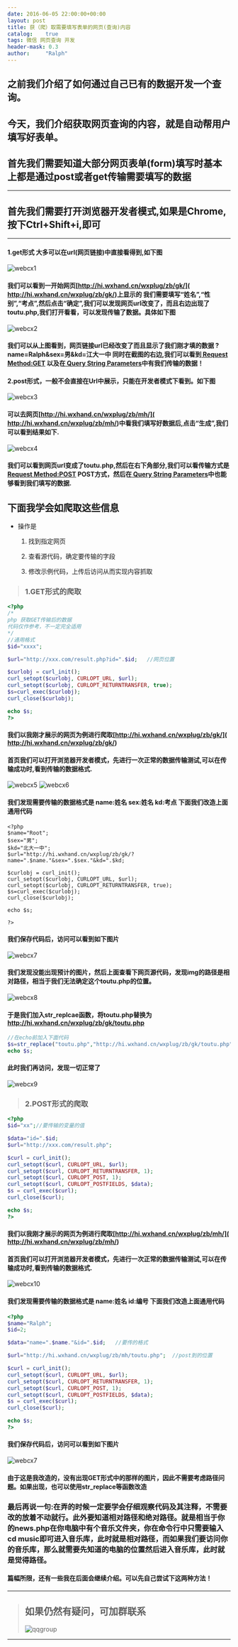 ```yaml
---
date: 2016-06-05 22:00:00+00:00
layout: post
title: 获（爬）取需要填写表单的网页(查询)内容
catalog:    true
tags: 微信 网页查询 开发
header-mask: 0.3
author:     "Ralph"
---
```


## 之前我们介绍了如何通过自己已有的数据开发一个查询。

## 今天，我们介绍获取网页查询的内容，就是自动帮用户填写好表单。

## 首先我们需要知道大部分网页表单(form)填写时基本上都是通过post或者get传输需要填写的数据

___
## 首先我们需要打开浏览器开发者模式,如果是Chrome,按下Ctrl+Shift+i,即可
___

#### 1.get形式 大多可以在url(网页链接)中直接看得到,如下图
![webcx1](/img/blog/GETstart.JPG)

#### 我们可以看到一开始网页[http://hi.wxhand.cn/wxplug/zb/gk/]( http://hi.wxhand.cn/wxplug/zb/gk/)上显示的 我们需要填写“姓名”,“性别”,“考点”,然后点击“确定”,我们可以发现网页url改变了，而且右边出现了toutu.php,我们打开看看，可以发现传输了数据。具体如下图
![webcx2](/img/blog/GETshow.JPG)

#### 我们可以从上图看到，网页链接url已经改变了而且显示了我们刚才填的数据 ?name=Ralph&sex=男&kd=江大一中 同时在截图的右边,我们可以看到[ Request Method:GET]() 以及在[ Query String Parameters]()中有我们传输的数据！

#### 2.post形式，一般不会直接在Url中展示，只能在开发者模式下看到。如下图
![webcx3](/img/blog/POSTstart.JPG)

#### 可以去网页[http://hi.wxhand.cn/wxplug/zb/mh/]( http://hi.wxhand.cn/wxplug/zb/mh/)中看我们填写好数据后,点击“生成”,我们可以看到结果如下.
![webcx4](/img/blog/POSTshow.JPG)

#### 我们可以看到网页url变成了toutu.php,然后在右下角部分,我们可以看传输方式是[ Request Method:POST]() POST方式，然后在[ Query String Parameters]()中也能够看到我们填写的数据.

## 下面我学会如爬取这些信息

* 操作是

  1. 找到指定网页

  2. 查看源代码，确定要传输的字段

  3. 修改示例代码，上传后访问从而实现内容抓取

>### 1.GET形式的爬取

```php
<?php
/*
php 获取GET传输后的数据
代码仅作参考，不一定完全适用
*/
//通用格式
$id="xxxx";

$url="http://xxx.com/result.php?id=".$id;   //网页位置

$curlobj = curl_init();		
curl_setopt($curlobj, CURLOPT_URL, $url);		
curl_setopt($curlobj, CURLOPT_RETURNTRANSFER, true);		
$s=curl_exec($curlobj);
curl_close($curlobj);

echo $s;	
?>
```

#### 我们以我刚才展示的网页为例进行爬取[http://hi.wxhand.cn/wxplug/zb/gk/]( http://hi.wxhand.cn/wxplug/zb/gk/)

#### 首页我们可以打开浏览器开发者模式，先进行一次正常的数据传输测试,可以在传输成功时,看到传输的数据格式.
![webcx5](/img/blog/GETcxshow_1.jpg)
![webcx6](/img/blog/GETcxshow_2.jpg)

#### 我们发现需要传输的数据格式是 name:姓名 sex:姓名 kd:考点 下面我们改造上面通用代码

```
<?php
$name="Root";
$sex="男";
$kd="北大一中";
$url="http://hi.wxhand.cn/wxplug/zb/gk/?name=".$name."&sex=".$sex."&kd=".$kd;

$curlobj = curl_init();		
curl_setopt($curlobj, CURLOPT_URL, $url);		
curl_setopt($curlobj, CURLOPT_RETURNTRANSFER, true);		
$s=curl_exec($curlobj);
curl_close($curlobj);	

echo $s;

?>
```
#### 我们保存代码后，访问可以看到如下图片
![webcx7](/img/blog/GETcheck_1.jpg)

#### 我们发现没能出现预计的图片，然后上面查看下网页源代码，发现img的路径是相对路径，相当于我们无法确定这个toutu.php的位置。
![webcx8](/img/blog/GETcheck_2.jpg)

#### 于是我们加入str_replcae函数，将toutu.php替换为 http://hi.wxhand.cn/wxplug/zb/gk/toutu.php 

```php
//在echo前加入下面代码
$s=str_replace("toutu.php","http://hi.wxhand.cn/wxplug/zb/gk/toutu.php",$s);
echo $s;

```

#### 此时我们再访问，发现一切正常了
![webcx9](/img/blog/GETcheck_3.jpg)

>### 2.POST形式的爬取

```php
<?php
$id="xx";//要传输的变量的值

$data="id=".$id;
$url="http://xxx.com/result.php";

$curl = curl_init();
curl_setopt($curl, CURLOPT_URL, $url);
curl_setopt($curl, CURLOPT_RETURNTRANSFER, 1);
curl_setopt($curl, CURLOPT_POST, 1);
curl_setopt($curl, CURLOPT_POSTFIELDS, $data);
$s = curl_exec($curl);
curl_close($curl);

echo $s;
?>

```

#### 我们以我刚才展示的网页为例进行爬取[http://hi.wxhand.cn/wxplug/zb/mh/]( http://hi.wxhand.cn/wxplug/zb/mh/)

#### 首页我们可以打开浏览器开发者模式，先进行一次正常的数据传输测试,可以在传输成功时,看到传输的数据格式.
![webcx10](/img/blog/POSTcxshow_1.JPG)

#### 我们发现需要传输的数据格式是 name:姓名 id:编号 下面我们改造上面通用代码

```php
<?php
$name="Ralph";
$id=2;

$data="name=".$name."&id=".$id;	  //要传的格式

$url="http://hi.wxhand.cn/wxplug/zb/mh/toutu.php";  //post到的位置

$curl = curl_init();
curl_setopt($curl, CURLOPT_URL, $url);
curl_setopt($curl, CURLOPT_RETURNTRANSFER, 1);
curl_setopt($curl, CURLOPT_POST, 1);
curl_setopt($curl, CURLOPT_POSTFIELDS, $data);
$s = curl_exec($curl);
curl_close($curl);

echo $s;
?>

```

#### 我们保存代码后，访问可以看到如下图片
![webcx7](/img/blog/POSTcheck_1.JPG)

#### 由于这是我改造的，没有出现GET形式中的那样的图片，因此不需要考虑路径问题。如果出现，也可以使用str_replace等函数改造

### 最后再说一句:在弄的时候一定要学会仔细观察代码及其注释，不需要改的放着不动就行。此外要知道相对路径和绝对路径。就是相当于你的news.php在你电脑中有个音乐文件夹，你在命令行中只需要输入cd music即可进入音乐库，此时就是相对路径，而如果我们要访问你的音乐库，那么就需要先知道的电脑的位置然后进入音乐库，此时就是觉得路径。

#### 篇幅所限，还有一些我在后面会继续介绍。可以先自己尝试下这两种方法！

___
>## 如果仍然有疑问，可加群联系
>![qqgroup](/img/blog/qqgroup.jpg)
___





